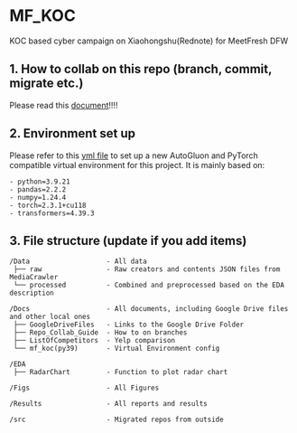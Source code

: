 # MF_KOC
KOC based cyber campaign on Xiaohongshu(Rednote) for MeetFresh DFW 

## 1. How to collab on this repo (branch, commit, migrate etc.)
Please read this [document](./Docs/Repo_Collab_Guide.md)!!!!

## 2. Environment set up
Please refer to this [yml file](./Docs/mf_koc(py39).yaml) to set up a new AutoGluon and PyTorch compatible virtual environment for this project. It is mainly based on:

    - python=3.9.21
    - pandas=2.2.2
    - numpy=1.24.4
    - torch=2.3.1+cu118
    - transformers=4.39.3

## 3. File structure (update if you add items)

    /Data                   - All data
     ├── raw                - Raw creators and contents JSON files from MediaCrawler
     └── processed          - Combined and preprocessed based on the EDA description

    /Docs                   - All documents, including Google Drive files and other local ones
     ├── GoogleDriveFiles   - Links to the Google Drive Folder
     ├── Repo_Collab_Guide  - How to on branches
     ├── ListOfCompetitors  - Yelp comparison
     └── mf_koc(py39)       - Virtual Environment config

    /EDA
     ├── RadarChart         - Function to plot radar chart

    /Figs                   - All Figures

    /Results                - All reports and results

    /src                    - Migrated repos from outside